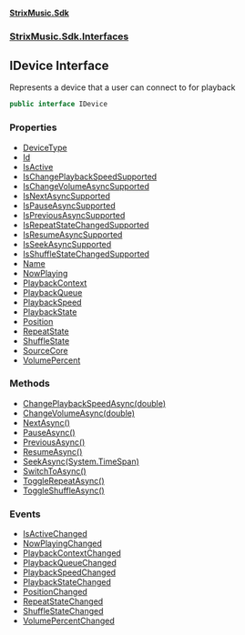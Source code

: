 #### [StrixMusic.Sdk](./index.md 'index')
### [StrixMusic.Sdk.Interfaces](./StrixMusic-Sdk-Interfaces.md 'StrixMusic.Sdk.Interfaces')
## IDevice Interface
Represents a device that a user can connect to for playback  
```csharp
public interface IDevice
```
### Properties
- [DeviceType](./StrixMusic-Sdk-Interfaces-IDevice-DeviceType.md 'StrixMusic.Sdk.Interfaces.IDevice.DeviceType')
- [Id](./StrixMusic-Sdk-Interfaces-IDevice-Id.md 'StrixMusic.Sdk.Interfaces.IDevice.Id')
- [IsActive](./StrixMusic-Sdk-Interfaces-IDevice-IsActive.md 'StrixMusic.Sdk.Interfaces.IDevice.IsActive')
- [IsChangePlaybackSpeedSupported](./StrixMusic-Sdk-Interfaces-IDevice-IsChangePlaybackSpeedSupported.md 'StrixMusic.Sdk.Interfaces.IDevice.IsChangePlaybackSpeedSupported')
- [IsChangeVolumeAsyncSupported](./StrixMusic-Sdk-Interfaces-IDevice-IsChangeVolumeAsyncSupported.md 'StrixMusic.Sdk.Interfaces.IDevice.IsChangeVolumeAsyncSupported')
- [IsNextAsyncSupported](./StrixMusic-Sdk-Interfaces-IDevice-IsNextAsyncSupported.md 'StrixMusic.Sdk.Interfaces.IDevice.IsNextAsyncSupported')
- [IsPauseAsyncSupported](./StrixMusic-Sdk-Interfaces-IDevice-IsPauseAsyncSupported.md 'StrixMusic.Sdk.Interfaces.IDevice.IsPauseAsyncSupported')
- [IsPreviousAsyncSupported](./StrixMusic-Sdk-Interfaces-IDevice-IsPreviousAsyncSupported.md 'StrixMusic.Sdk.Interfaces.IDevice.IsPreviousAsyncSupported')
- [IsRepeatStateChangedSupported](./StrixMusic-Sdk-Interfaces-IDevice-IsRepeatStateChangedSupported.md 'StrixMusic.Sdk.Interfaces.IDevice.IsRepeatStateChangedSupported')
- [IsResumeAsyncSupported](./StrixMusic-Sdk-Interfaces-IDevice-IsResumeAsyncSupported.md 'StrixMusic.Sdk.Interfaces.IDevice.IsResumeAsyncSupported')
- [IsSeekAsyncSupported](./StrixMusic-Sdk-Interfaces-IDevice-IsSeekAsyncSupported.md 'StrixMusic.Sdk.Interfaces.IDevice.IsSeekAsyncSupported')
- [IsShuffleStateChangedSupported](./StrixMusic-Sdk-Interfaces-IDevice-IsShuffleStateChangedSupported.md 'StrixMusic.Sdk.Interfaces.IDevice.IsShuffleStateChangedSupported')
- [Name](./StrixMusic-Sdk-Interfaces-IDevice-Name.md 'StrixMusic.Sdk.Interfaces.IDevice.Name')
- [NowPlaying](./StrixMusic-Sdk-Interfaces-IDevice-NowPlaying.md 'StrixMusic.Sdk.Interfaces.IDevice.NowPlaying')
- [PlaybackContext](./StrixMusic-Sdk-Interfaces-IDevice-PlaybackContext.md 'StrixMusic.Sdk.Interfaces.IDevice.PlaybackContext')
- [PlaybackQueue](./StrixMusic-Sdk-Interfaces-IDevice-PlaybackQueue.md 'StrixMusic.Sdk.Interfaces.IDevice.PlaybackQueue')
- [PlaybackSpeed](./StrixMusic-Sdk-Interfaces-IDevice-PlaybackSpeed.md 'StrixMusic.Sdk.Interfaces.IDevice.PlaybackSpeed')
- [PlaybackState](./StrixMusic-Sdk-Interfaces-IDevice-PlaybackState.md 'StrixMusic.Sdk.Interfaces.IDevice.PlaybackState')
- [Position](./StrixMusic-Sdk-Interfaces-IDevice-Position.md 'StrixMusic.Sdk.Interfaces.IDevice.Position')
- [RepeatState](./StrixMusic-Sdk-Interfaces-IDevice-RepeatState.md 'StrixMusic.Sdk.Interfaces.IDevice.RepeatState')
- [ShuffleState](./StrixMusic-Sdk-Interfaces-IDevice-ShuffleState.md 'StrixMusic.Sdk.Interfaces.IDevice.ShuffleState')
- [SourceCore](./StrixMusic-Sdk-Interfaces-IDevice-SourceCore.md 'StrixMusic.Sdk.Interfaces.IDevice.SourceCore')
- [VolumePercent](./StrixMusic-Sdk-Interfaces-IDevice-VolumePercent.md 'StrixMusic.Sdk.Interfaces.IDevice.VolumePercent')
### Methods
- [ChangePlaybackSpeedAsync(double)](./StrixMusic-Sdk-Interfaces-IDevice-ChangePlaybackSpeedAsync(double).md 'StrixMusic.Sdk.Interfaces.IDevice.ChangePlaybackSpeedAsync(double)')
- [ChangeVolumeAsync(double)](./StrixMusic-Sdk-Interfaces-IDevice-ChangeVolumeAsync(double).md 'StrixMusic.Sdk.Interfaces.IDevice.ChangeVolumeAsync(double)')
- [NextAsync()](./StrixMusic-Sdk-Interfaces-IDevice-NextAsync().md 'StrixMusic.Sdk.Interfaces.IDevice.NextAsync()')
- [PauseAsync()](./StrixMusic-Sdk-Interfaces-IDevice-PauseAsync().md 'StrixMusic.Sdk.Interfaces.IDevice.PauseAsync()')
- [PreviousAsync()](./StrixMusic-Sdk-Interfaces-IDevice-PreviousAsync().md 'StrixMusic.Sdk.Interfaces.IDevice.PreviousAsync()')
- [ResumeAsync()](./StrixMusic-Sdk-Interfaces-IDevice-ResumeAsync().md 'StrixMusic.Sdk.Interfaces.IDevice.ResumeAsync()')
- [SeekAsync(System.TimeSpan)](./StrixMusic-Sdk-Interfaces-IDevice-SeekAsync(System-TimeSpan).md 'StrixMusic.Sdk.Interfaces.IDevice.SeekAsync(System.TimeSpan)')
- [SwitchToAsync()](./StrixMusic-Sdk-Interfaces-IDevice-SwitchToAsync().md 'StrixMusic.Sdk.Interfaces.IDevice.SwitchToAsync()')
- [ToggleRepeatAsync()](./StrixMusic-Sdk-Interfaces-IDevice-ToggleRepeatAsync().md 'StrixMusic.Sdk.Interfaces.IDevice.ToggleRepeatAsync()')
- [ToggleShuffleAsync()](./StrixMusic-Sdk-Interfaces-IDevice-ToggleShuffleAsync().md 'StrixMusic.Sdk.Interfaces.IDevice.ToggleShuffleAsync()')
### Events
- [IsActiveChanged](./StrixMusic-Sdk-Interfaces-IDevice-IsActiveChanged.md 'StrixMusic.Sdk.Interfaces.IDevice.IsActiveChanged')
- [NowPlayingChanged](./StrixMusic-Sdk-Interfaces-IDevice-NowPlayingChanged.md 'StrixMusic.Sdk.Interfaces.IDevice.NowPlayingChanged')
- [PlaybackContextChanged](./StrixMusic-Sdk-Interfaces-IDevice-PlaybackContextChanged.md 'StrixMusic.Sdk.Interfaces.IDevice.PlaybackContextChanged')
- [PlaybackQueueChanged](./StrixMusic-Sdk-Interfaces-IDevice-PlaybackQueueChanged.md 'StrixMusic.Sdk.Interfaces.IDevice.PlaybackQueueChanged')
- [PlaybackSpeedChanged](./StrixMusic-Sdk-Interfaces-IDevice-PlaybackSpeedChanged.md 'StrixMusic.Sdk.Interfaces.IDevice.PlaybackSpeedChanged')
- [PlaybackStateChanged](./StrixMusic-Sdk-Interfaces-IDevice-PlaybackStateChanged.md 'StrixMusic.Sdk.Interfaces.IDevice.PlaybackStateChanged')
- [PositionChanged](./StrixMusic-Sdk-Interfaces-IDevice-PositionChanged.md 'StrixMusic.Sdk.Interfaces.IDevice.PositionChanged')
- [RepeatStateChanged](./StrixMusic-Sdk-Interfaces-IDevice-RepeatStateChanged.md 'StrixMusic.Sdk.Interfaces.IDevice.RepeatStateChanged')
- [ShuffleStateChanged](./StrixMusic-Sdk-Interfaces-IDevice-ShuffleStateChanged.md 'StrixMusic.Sdk.Interfaces.IDevice.ShuffleStateChanged')
- [VolumePercentChanged](./StrixMusic-Sdk-Interfaces-IDevice-VolumePercentChanged.md 'StrixMusic.Sdk.Interfaces.IDevice.VolumePercentChanged')
